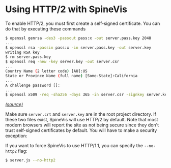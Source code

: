 # Using HTTP/2 with SpineVis

To enable HTTP/2, you must first create a self-signed certificate. You can do that by executing these commands

```sh
$ openssl genrsa -des3 -passout pass:x -out server.pass.key 2048
...
$ openssl rsa -passin pass:x -in server.pass.key -out server.key
writing RSA key
$ rm server.pass.key
$ openssl req -new -key server.key -out server.csr
...
Country Name (2 letter code) [AU]:US
State or Province Name (full name) [Some-State]:California
...
A challenge password []:
...
$ openssl x509 -req -sha256 -days 365 -in server.csr -signkey server.key -out server.crt
```

[*(source)*](https://webapplog.com/http2-node/)

Make sure `server.crt` and `server.key` are in the root project directory. If these two files exist, SpineVis will use HTTP/2 by default. Note that most modern browsers will report the site as not being secure since they don't trust self-signed certificates by default. You will have to make a security exception:



If you want to force SpineVis to use HTTP/1.1, you can specify the `--no-http2` flag:

```sh
$ server.js --no-http2
```
